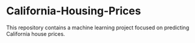 # California-Housing-Prices
This repository contains a machine learning project focused on predicting California house prices. 
